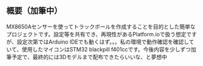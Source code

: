 ## 概要（加筆中）
MX8650Aセンサーを使ってトラックボールを作成することを目的とした簡単なプロジェクトです。設定等を共有でき、再現性があるPlatform.ioで扱う想定ですが、設定次第ではArduino IDEでも動くはず。。。私の環境で動作確認を確認していて、使用したマイコンはSTM32 blackpill f401ccです。今後内容を少しずつ加筆予定で、最終的には3Dモデルまで配布できたらいいな、と夢想中

